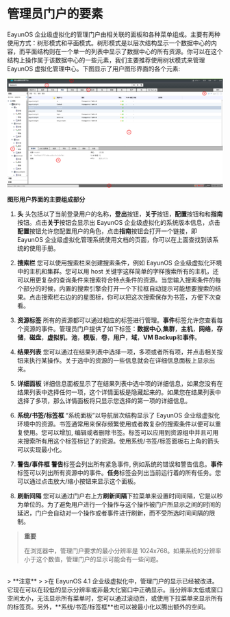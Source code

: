 # 管理员门户的要素

EayunOS 企业级虚拟化的管理门户由相关联的面板和各种菜单组成。主要有两种使用方式：树形模式和平面模式。树形模式是以层次结构显示一个数据中心的内容，而平面结构则在一个单一的列表中显示了数据中心的所有资源。你可以在这个结构上操作属于该数据中心的一些元素，我们主要推荐使用树状模式来管理 EayunOS 虚拟化管理中心。下图显示了用户图形界面的各个元素:

![要素介绍](../images/elements.png)

**图形用户界面的主要组成部分**

1. **头**
头包括以了当前登录用户的名称，**登出**按钮，**关于**按钮，**配置**按钮和和**指南**按钮。点击**关于**按钮会显示出 EayunOS 企业级虚拟化的系统版本信息，点击**配置**按钮允许您配置用户的角色，点击**指南**按钮会打开一个链接，即 EayunOS 企业级虚拟化管理系统使用文档的页面，你可以在上面查找到该系统的使用手册。

2. **搜索栏**
您可以使用搜索栏来创建搜索条件，例如 EayunOS 企业级虚拟化环境中的主机和集群。您可以用 host 关键字这样简单的字样搜索所有的主机，还可以用更复杂的查询条件来搜索符合特点条件的资源。当您输入搜索条件的每个部分的时候，内置的搜索引擎会打开一个下拉框自动提示可能想要搜索的结果。点击搜索栏右边的的星图标，你可以把这次搜索保存为书签，方便下次查看。

3. **资源标签**
所有的资源都可以通过相应的标签进行管理。**事件**标签允许您查看每个资源的事件。管理员门户提供了如下标签：**数据中心**,**集群**，**主机**，**网络**，**存储**，**磁盘**，**虚拟机**，**池**，**模版**，**卷**，**用户**，**域**，**VM Backup**和**事件**。

4. **结果列表**
您可以通过在结果列表中选择一项，多项或者所有项，并点击相关按钮来执行某操作。关于选中的资源的一些信息就会在详细信息面板上显示出来。

5. **详细面板**
详细信息面板显示了在结果列表中选中项的详细信息，如果您没有在结果列表中选择任何一项，这个详情面板是隐藏起来的。如果您在结果列表中选择了多项，那么详情面板将只显示您选择的第一项的详细信息。

6. **系统/书签/标签框**
“系统面板”以导航层次结构显示了 EayunOS 企业级虚拟化环境中的资源。书签通常用来保存频繁使用或者教复杂的搜索条件以便可以重复使用。您可以增加, 编辑或者删除书签。标签可以应用到资源组中并且可用来搜索所有用这个标签标记了的资源。使用系统/书签/标签面板右上角的箭头可以实现最小化。

7. **警告/事件框**
**警告**标签会列出所有紧急事件, 例如系统的错误和警告信息。**事件**标签可以列出所有资源中的事件。**任务**标签会列出当前运行着的所有任务。您可以通过点击放大/缩小按钮来显示这个面板。

8. **刷新间隔**
您可以通过门户右上方**刷新间隔**下拉菜单来设置时间间隔，它是以秒为单位的。为了避免用户进行一个操作与这个操作被门户所显示之间的时间的延迟，门户会自动对一个操作或者事件进行刷新，而不受所选时间间隔的限制。

> **重要**
>
> 在浏览器中，管理门户要求的最小分辨率是 1024x768。如果系统的分辨率小于这个数值，管理门户的显示可能会有一些问题。

</br>
> **注意**
>
>在 EayunOS 4.1 企业级虚拟化中，管理门户的显示已经被改进。它现在可以在较低的显示分辨率或非最大化窗口中正确显示。当分辨率太低或窗口空间太小，无法显示所有菜单时，您可以通过滚动页，或使用下拉菜单来显示所有的标签页。另外，**系统/书签/标签框**也可以被最小化以腾出额外的空间。

